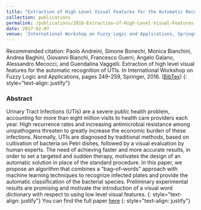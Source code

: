```yaml
---
title: "Extraction of High Level Visual Features for the Automatic Recognition of UTIs"
collection: publications
permalink: /publications/2016-Extraction-of-High-Level-Visual-Features-for-the-Automatic-Recognition-of-UTIs
date: 2017-02-07
venue: 'International Workshop on Fuzzy Logic and Applications, Springer'
---
```


Recommended citation: Paolo Andreini, Simone Bonechi, Monica Bianchini, Andrea Baghini, Giovanni Bianchi, Francesco Guerri, Angelo Galano, Alessandro Mecocci, and Guendalina Vaggelli. Extraction of high level visual features for the automatic recognition of UTIs. In International Workshop on Fuzzy Logic and Applications, pages 249–259, Springer, 2016. ([BibTex](https://citation-needed.springer.com/v2/references/10.1007/978-3-319-52962-2_22?format=bibtex&flavour=citation))
{: style="text-align: justify"}

### Abstract
Urinary Tract Infections (UTIs) are a severe public health problem, accounting for more than eight million visits to health care providers each year. High recurrence rates and increasing antimicrobial resistance among uropathogens threaten to greatly increase the economic burden of these infections. Normally, UTIs are diagnosed by traditional methods, based on cultivation of bacteria on Petri dishes, followed by a visual evaluation by human experts. The need of achieving faster and more accurate results, in order to set a targeted and sudden therapy, motivates the design of an automatic solution in place of the standard procedure. In this paper, we propose an algorithm that combines a “bag–of–words” approach with machine learning techniques to recognize infected plates and provide the automatic classification of the bacterial species. Preliminary experimental results are promising and motivate the introduction of a visual word dictionary with respect to using low level visual features.
{: style="text-align: justify"}
You can find the full paper [here](https://link.springer.com/chapter/10.1007/978-3-319-52962-2_22)
{: style="text-align: justify"}
